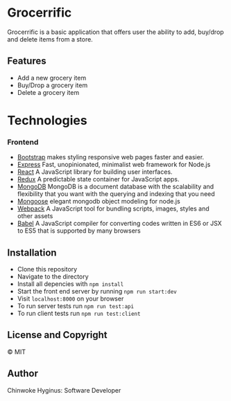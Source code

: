 # Grocerrific
Grocerrific is a basic application that offers user the ability to add, buy/drop and delete items from a store.

## Features
- Add a new grocery item
- Buy/Drop a grocery item
- Delete a grocery item

# Technologies
### Frontend
- [Bootstrap](https://getbootstrap.com/) makes styling responsive web pages faster and easier.
- [Express](https://expressjs.com/) Fast, unopinionated, minimalist web framework for Node.js
- [React](https://facebook.github.io/react/) A JavaScript library for building user interfaces.
- [Redux](http://redux.js.org/) A predictable state container for JavaScript apps.
- [MongoDB](https://www.mongodb.com) MongoDB is a document database with the scalability and flexibility that you want with the querying and indexing that you need
- [Mongoose](https://mongoosejs.com/) elegant mongodb object modeling for node.js
- [Webpack](https://webpack.js.org/) A JavaScript tool for bundling scripts, images, styles and other assets
- [Babel](https://babeljs.io/) A JavaScript compiler for converting codes written in ES6 or JSX to ES5 that is supported by many browsers

## Installation
- Clone this repository
- Navigate to the directory
- Install all depencies with ```npm install```
- Start the front end server by running ```npm run start:dev```
- Visit ``localhost:8000`` on your browser
- To run server tests run ```npm run test:api```
- To run client tests run ```npm run test:client```

## License and Copyright
&copy; MIT

## Author
Chinwoke Hyginus: Software Developer
